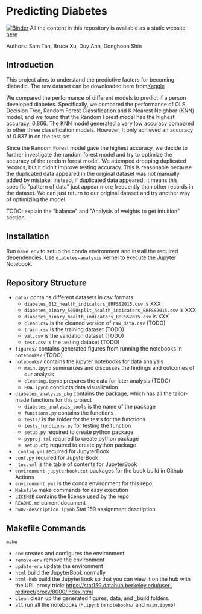 # Predicting Diabetes

[![Binder](https://mybinder.org/badge_logo.svg)](https://mybinder.org/v2/gh/UCB-stat-159-s23/project-group25/HEAD?labpath=notebooks%2Fmain)
All the content in this repository is available as a static website [here](https://ucb-stat-159-s23.github.io/project-group25/)

Authors: Sam Tan, Bruce Xu, Duy Anh, Donghoon Shin

## Introduction

This project aims to understand the predictive factors for becoming diabadic. The raw dataset can be downloaded here from[Kaggle](https://www.kaggle.com/datasets/alexteboul/diabetes-health-indicators-dataset)

We compared the performance of different models to predict if a person developed diabetes. Specifically, we compared the performance of OLS,  Decision Tree, Random Forest Classification and K Nearest Neighbor (KNN) model, and we found that the Random Forest model has the highest accuracy, 0.866. The KNN model generated a very low accuracy compared to other three classification models. However, It only achieved an accuracy of 0.837 in on the test set. 

Since the Random Forest model gave the highest accuracy, we decide to further investigate the random forest model and try to optimize the accuracy of the random forest model. We attemped dropping duplicated records, but it didn't improve testing accuracy. This is reasonable because the duplicated data appeared in the original dataset was not manually added by mistake. Instead, if duplicated data appeared, it means this specific "pattern of data" just appear more frequently than other records in the dataset. We can just return to our original dataset and try another way of optimizing the model.

TODO: explain the "balance" and "Analysis of weights to get intuition" section. 


## Installation

Run `make env` to setup the conda environment and install the required dependencies. Use `diabetes-analysis` kernel to execute the Jupyter Notebook. 

## Repository Structure

- `data/` contains different datasets in csv formats
  - `diabetes_012_health_indicators_BRFSS2015.csv` is XXX
  - `diabetes_binary_5050split_health_indicators_BRFSS2015.csv` is XXX 
  - `diabetes_binary_health_indicators_BRFSS2015.csv` is XXX
  - `clean.csv` is the cleaned version of `raw_data.csv` (TODO)
  - `train.csv` is the training dataset (TODO)
  - `val.csv` is the validation dataset (TODO)
  - `test.csv` is the testing dataset (TODO)
- `figures/` contains generated figures from running the notebooks in `notebooks/` (TODO)
- `notebooks/` contains the jupyter notebooks for data analysis
  - `main.ipynb` summarizes and discusses the findings and outcomes of our analysis
  - `cleaning.ipynb` prepares the data for later analysis (TODO)
  - `EDA.ipynb` conducts data visualization 
- `diabetes_analysis_pkg` contains the package, which has all the tailor-made functions for this project
  - `diabetes_analysis_tools` is the name of the package
   -  `functions.py` contains the functions
    - `tests/` is the folder for the tests for the functions
     -  `tests_functions.py` for testing the function
  - `setup.py` required to create python package
  - `pyproj.tml` required to create python package
  - `setup.cfg` required to create python package
- `_config.yml` required for JupyterBook
- `conf.py` required for JupyterBook
- `_toc.yml` is the table of contents for JupyterBook
- `environment-jupyterbook.txt` packages for the book build in Github Actions
- `environment.yml` is the conda environment for this repo.
- `Makefile` make commands for easy execution
- `LICENSE` contains the license used by the repo
- `README.md` current document
- `hw07-description.ipynb` Stat 159 assignment desctiption

## Makefile Commands

`make`
- `env` creates and configures the environment
- `remove-env` remove the environment
- `update-env` update the environment
- `html` build the JupyterBook normally
- `html-hub` build the JupyterBook so that you can view it on the hub with the URL proxy trick: https://stat159.datahub.berkeley.edu/user-redirect/proxy/8000/index.html
- `clean` clean up the generated figures, data, and _build folders.
- `all` run all the notebooks (`*.ipynb` in `notebooks/` and `main.ipynb`)




